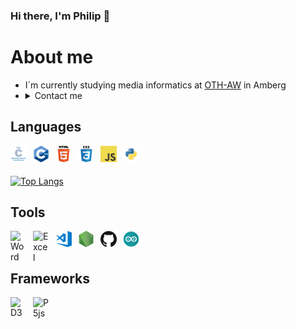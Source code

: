 ### Hi there, I'm Philip 👋

# About me
- I´m currently studying media informatics at [OTH-AW](https://www.oth-aw.de) in Amberg
- <details>
  <summary>Contact me</summary>
  <img alt="Discord" width="16px" style="display: inline; margin-right: 10px" src="https://cdn.iconscout.com/icon/free/png-512/discord-3-569463.png" /> <a href="https://discordapp.com/users/198852763663335424/">kairos9000#4570</a>
</details>
  
## Languages

<img align="left" alt="C" width="26px" style="margin-right: 10px" src="https://raw.githubusercontent.com/github/explore/80688e429a7d4ef2fca1e82350fe8e3517d3494d/topics/c/c.png" />
<img align="left" alt="CPP" width="26px" style="margin-right: 10px" src="https://raw.githubusercontent.com/github/explore/80688e429a7d4ef2fca1e82350fe8e3517d3494d/topics/cpp/cpp.png" />
<img align="left" alt="HTML5" width="26px" style="margin-right: 10px" src="https://raw.githubusercontent.com/github/explore/80688e429a7d4ef2fca1e82350fe8e3517d3494d/topics/html/html.png" />
<img align="left" alt="CSS3" width="26px" style="margin-right: 10px" src="https://raw.githubusercontent.com/github/explore/80688e429a7d4ef2fca1e82350fe8e3517d3494d/topics/css/css.png" />
<img align="left" alt="JavaScript" style="margin-right: 10px" width="26px" src="https://raw.githubusercontent.com/github/explore/80688e429a7d4ef2fca1e82350fe8e3517d3494d/topics/javascript/javascript.png" />
<img align="left" alt="Python" style="margin-right: 10px" width="26px" src="https://raw.githubusercontent.com/github/explore/80688e429a7d4ef2fca1e82350fe8e3517d3494d/topics/python/python.png" />
</br></br>

[![Top Langs](https://github-readme-stats.vercel.app/api/top-langs/?username=kairos9000&layout=compact)](https://github.com/kairos9000/github-readme-stats)

## Tools

<img align="left" alt="Word" width="26px" style="margin-right: 10px" src="https://www.cvhelpdesk.nl/wp-content/uploads/2017/09/microsoft-word-on-the-app-store-how-to-create-a-logo-in-word.jpg" />
<img align="left" alt="Excel" width="26px" style="margin-right: 10px" src="https://vignette.wikia.nocookie.net/logopedia/images/5/58/Image226.png/revision/latest/scale-to-width-down/185?cb=20120717235902" />
<img align="left" alt="Visual Studio Code" width="26px" style="margin-right: 10px" src="https://raw.githubusercontent.com/github/explore/80688e429a7d4ef2fca1e82350fe8e3517d3494d/topics/visual-studio-code/visual-studio-code.png" />
<img align="left" alt="Node.js" width="26px" style="margin-right: 10px" src="https://raw.githubusercontent.com/github/explore/80688e429a7d4ef2fca1e82350fe8e3517d3494d/topics/nodejs/nodejs.png" />
<img align="left" alt="GitHub" width="26px" style="margin-right: 10px" src="https://raw.githubusercontent.com/github/explore/78df643247d429f6cc873026c0622819ad797942/topics/github/github.png" />
<img align="left" alt="Arduino" width="26px" style="margin-right: 10px" src="https://raw.githubusercontent.com/github/explore/78df643247d429f6cc873026c0622819ad797942/topics/arduino/arduino.png" />
</br></br>

## Frameworks

<img align="left" alt="D3" width="26px" style="margin-right: 10px" src="https://raw.githubusercontent.com/d3/d3-logo/master/d3.png" />
<img align="left" alt="P5js" width="26px" style="margin-right: 10px" src="https://miro.medium.com/max/300/1*h9G7gjWQeQVwqkbhHVvOQg.png" />
